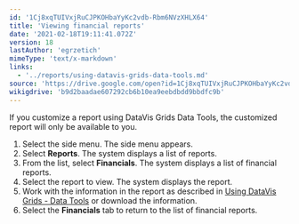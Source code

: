 ```yaml
---
id: '1Cj8xqTUIVxjRuCJPKOHbaYyKc2vdb-Rbm6NVzXHLX64'
title: 'Viewing financial reports'
date: '2021-02-18T19:11:41.072Z'
version: 18
lastAuthor: 'egrzetich'
mimeType: 'text/x-markdown'
links:
  - '../reports/using-datavis-grids-data-tools.md'
source: 'https://drive.google.com/open?id=1Cj8xqTUIVxjRuCJPKOHbaYyKc2vdb-Rbm6NVzXHLX64'
wikigdrive: 'b9d2baadae607292cb6b10ea9eebdbdd9bbdfc9b'
---
```

If you customize a report using DataVis Grids Data Tools, the customized report will only be available to you.  
1. Select the side menu. The side menu appears.
2. Select <strong>Reports</strong>. The system displays a list of reports.
3. From the list, select <strong>Financials</strong>. The system displays a list of financial reports.
4. Select the report to view. The system displays the report.
5. Work with the information in the report as described in [Using DataVis Grids - Data Tools](../reports/using-datavis-grids-data-tools.md) or download the information.
6. Select the <strong>Financials</strong> tab to return to the list of financial reports.
